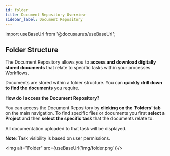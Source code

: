 ```yaml
---
id: folder
title: Document Repository Overview
sidebar_label: Document Repository
---
```


import useBaseUrl from '@docusaurus/useBaseUrl';

## Folder Structure

The Document Repository allows you to **access and download digitally stored documents** that relate to specific tasks within your processes Workflows.

Documents are stored within a folder structure. You can **quickly drill down to find the documents** you require.


**How do I access the Document Repository?**

You can access the Document Repository by **clicking on the ‘Folders’ tab** on the main navigation. To find specific files or documents you first **select a Project** and then **select the specific task** that the documents relate to.

All documentation uploaded to that task will be displayed.

**Note**: Task visibility is based on user permissions.


<img alt="Folder" src={useBaseUrl('img/folder.png')}/>